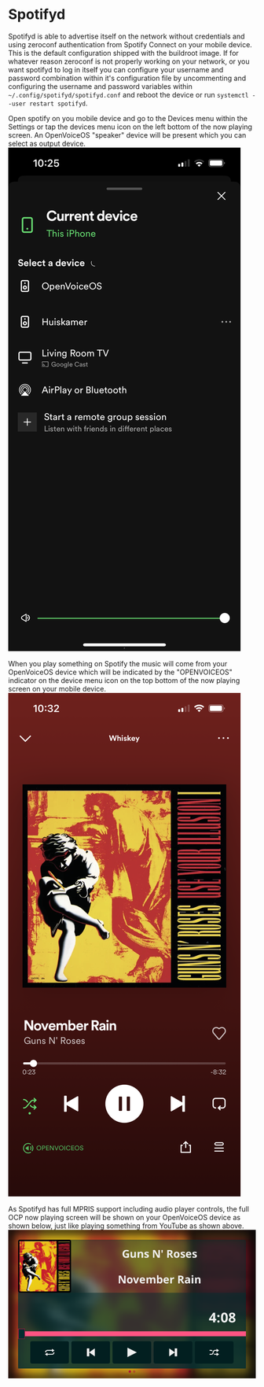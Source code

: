 # Spotifyd

Spotifyd is able to advertise itself on the network without credentials and using zeroconf authentication from Spotify Connect on your mobile device. This is the default configuration shipped with the buildroot image. If for whatever reason zeroconf is not properly working on your network, or you want spotifyd to log in itself you can configure your username and password combination within it's configuration file by uncommenting and configuring the username and password variables within `~/.config/spotifyd/spotifyd.conf` and reboot the device or run `systemctl --user restart spotifyd`.

Open spotify on you mobile device and go to the Devices menu within the Settings or tap the devices menu icon on the left bottom of the now playing screen. An OpenVoiceOS "speaker" device will be present which you can select as output device.
![](https://raw.githubusercontent.com/OpenVoiceOS/ovos_assets/master/Images/iPhone%20-%20Spotify%20device%20selection.PNG)

When you play something on Spotify the music will come from your OpenVoiceOS device which will be indicated by the "OPENVOICEOS" indicator on the device menu icon on the top bottom of the now playing screen on your mobile device.
![](https://raw.githubusercontent.com/OpenVoiceOS/ovos_assets/master/Images/iPhone%20-%20Spotify%20playing%20on%20OpenVoiceOS.PNG)

As Spotifyd has full MPRIS support including audio player controls, the full OCP now playing screen will be shown on your OpenVoiceOS device as shown below, just like playing something from YouTube as shown above.
![](https://raw.githubusercontent.com/OpenVoiceOS/ovos_assets/master/Images/Screenshot%20-%20OCP%20Spotify.png)
